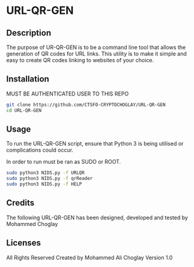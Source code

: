 # URL-QR-GEN

## Description  
The purpose of UR-QR-GEN is to be a command line tool that allows the generation of QR codes for URL links. This utility is to make it simple and easy to create QR codes linking to websites of your choice.

## Installation

MUST BE AUTHENTICATED USER TO THIS REPO

```bash
git clone https://github.com/CTSFO-CRYPTOCHOGLAY/URL-QR-GEN
cd URL-QR-GEN
```

## Usage
To run the URL-QR-GEN script, ensure that Python 3 is being utilised or complications could occur. 

In order to run must be ran as SUDO or ROOT.
```bash
sudo python3 NIDS.py -f URLQR
sudo python3 NIDS.py -f qrReader
sudo python3 NIDS.py -f HELP
```

## Credits
The following URL-QR-GEN has been designed, developed and tested by Mohammed Choglay

## Licenses
All Rights Reserved
Created by Mohammed Ali Choglay
Version 1.0
